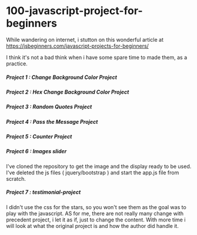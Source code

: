 # 100-javascript-project-for-beginners

While wandering on internet, i stutton on this wonderful article at 
https://jsbeginners.com/javascript-projects-for-beginners/

I think it's not a bad think when i have some spare time to made them,
as a practice.


##### Project 1 : Change Background Color Project

##### Project 2 : Hex Change Background Color Project

##### Project 3 : Random Quotes Project

##### Project 4 : Pass the Message Project

##### Project 5 : Counter Project

##### Project 6 : Images slider
I've cloned the repository to get the image and the display ready to be used.
I've deleted the js files ( jquery/bootstrap ) and start the app.js file from scratch.

##### Project 7 : testimonial-project
I didn't use the css for the stars, so you won't see them as the goal was to play
with the javascript. AS for me, there are not really many change with precedent project, 
i let it as if, just to change the content.
With more time i will look at what the original project is and how the author did handle it.